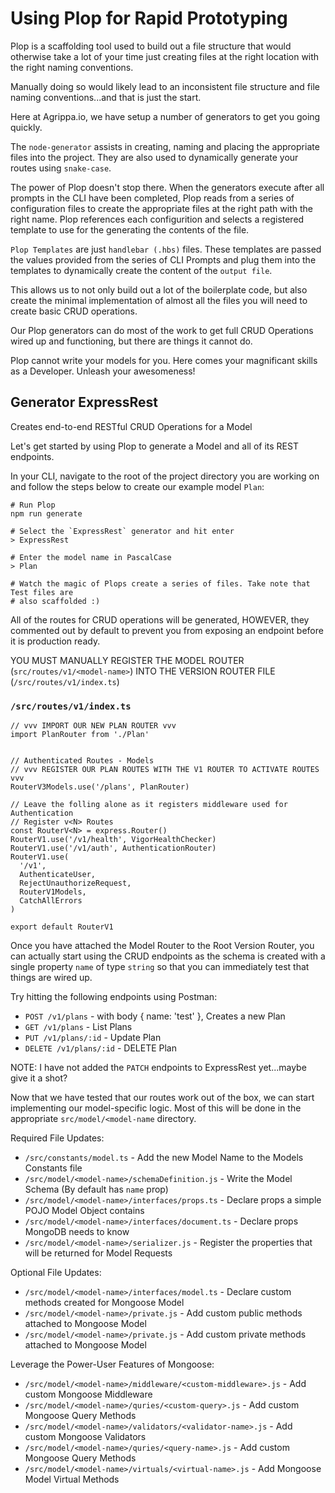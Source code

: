 # Using Plop for Rapid Prototyping
Plop is a scaffolding tool used to build out a file structure that would
otherwise take a lot of your time just creating files at the right location
with the right naming conventions.

Manually doing so would likely lead to an inconsistent file structure and file
naming conventions...and that is just the start.

Here at Agrippa.io, we have setup a number of generators to get you going 
quickly.

The `node-generator` assists in creating, naming and placing the appropriate
files into the project. They are also used to dynamically generate your 
routes using `snake-case`.

The power of Plop doesn't stop there. When the generators execute after all 
prompts in the CLI have been completed, Plop reads from a series of configuration 
files to create the appropriate files at the right path with the right name. Plop 
references each configurition and selects a registered template to use for the 
generating the contents of the file.

`Plop Templates` are just `handlebar (.hbs)` files. These templates are passed the
values provided from the series of CLI Prompts and plug them into the templates 
to dynamically create the content of the `output file`.

This allows us to not only build out a lot of the boilerplate code, but also 
create the minimal implementation of almost all the files you will need to 
create basic CRUD operations.

Our Plop generators can do most of the work to get full CRUD Operations 
wired up and functioning, but there are things it cannot do.

Plop cannot write your models for you. Here comes your magnificant skills as a 
Developer. Unleash your awesomeness!

## Generator ExpressRest
Creates end-to-end RESTful CRUD Operations for a Model

Let's get started by using Plop to generate a Model and all of its REST endpoints.

In your CLI, navigate to the root of the project directory you are working 
on and follow the steps below to create our example model `Plan`:

```
# Run Plop
npm run generate

# Select the `ExpressRest` generator and hit enter
> ExpressRest

# Enter the model name in PascalCase
> Plan

# Watch the magic of Plops create a series of files. Take note that Test files are 
# also scaffolded :)
```

All of the routes for CRUD operations will be generated, HOWEVER, they 
commented out by default to prevent you from exposing an endpoint before it 
is production ready.

YOU MUST MANUALLY REGISTER THE MODEL ROUTER (`src/routes/v1/<model-name>`) 
INTO 
THE VERSION ROUTER FILE (`/src/routes/v1/index.ts`)

### `/src/routes/v1/index.ts`
```
// vvv IMPORT OUR NEW PLAN ROUTER vvv
import PlanRouter from './Plan'


// Authenticated Routes - Models
// vvv REGISTER OUR PLAN ROUTES WITH THE V1 ROUTER TO ACTIVATE ROUTES vvv
RouterV3Models.use('/plans', PlanRouter)

// Leave the folling alone as it registers middleware used for Authentication
// Register v<N> Routes
const RouterV<N> = express.Router()
RouterV1.use('/v1/health', VigorHealthChecker)
RouterV1.use('/v1/auth', AuthenticationRouter)
RouterV1.use(
  '/v1',
  AuthenticateUser,
  RejectUnauthorizeRequest,
  RouterV1Models,
  CatchAllErrors
)

export default RouterV1
```

Once you have attached the Model Router to the Root Version Router, you can actually
start using the CRUD endpoints as the schema is created with a single property
`name` of type `string` so that you can immediately test that things are wired up.

Try hitting the following endpoints using Postman:
 * `POST /v1/plans` - with body { name: 'test' }, Creates a new Plan
 * `GET /v1/plans` - List Plans
 * `PUT /v1/plans/:id` - Update Plan
 * `DELETE /v1/plans/:id` - DELETE Plan
 
NOTE: I have not added the `PATCH` endpoints to ExpressRest yet...maybe give it a shot?

Now that we have tested that our routes work out of the box, we can start implementing
our model-specific logic. Most of this will be done in the appropriate `src/model/<model-name`
directory.

Required File Updates:
 * `/src/constants/model.ts` - Add the new Model Name to the Models Constants file
 * `/src/model/<model-name>/schemaDefinition.js` - Write the Model Schema (By default has `name` prop)
 * `/src/model/<model-name>/interfaces/props.ts` - Declare props a simple POJO Model Object contains
 * `/src/model/<model-name>/interfaces/document.ts` - Declare props MongoDB needs to know
 * `/src/model/<model-name>/serializer.js` - Register the properties that will be returned for Model Requests
 
Optional File Updates:
 * `/src/model/<model-name>/interfaces/model.ts` - Declare custom methods created for Mongoose Model
 * `/src/model/<model-name>/private.js` - Add custom public methods attached to Mongoose Model
 * `/src/model/<model-name>/private.js` - Add custom private methods attached to Mongoose Model

Leverage the Power-User Features of Mongoose:
 * `/src/model/<model-name>/middleware/<custom-middleware>.js` - Add custom Mongoose Middleware
 * `/src/model/<model-name>/quries/<custom-query>.js` - Add custom Mongoose 
   Query Methods
 * `/src/model/<model-name>/validators/<validator-name>.js` - Add custom Mongoose Validators
 * `/src/model/<model-name>/quries/<query-name>.js` - Add custom Mongoose Query Methods
 * `/src/model/<model-name>/virtuals/<virtual-name>.js` - Add Mongoose Model Virtual Methods

